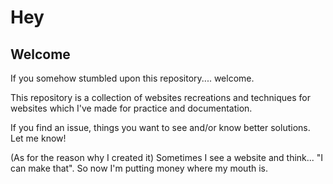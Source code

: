 # Hey
## Welcome

If you somehow stumbled upon this repository.... welcome.

This repository is a collection of websites recreations and techniques for websites which I've made for practice and documentation.

If you find an issue, things you want to see and/or know better solutions. Let me know!

(As for the reason why I created it)
Sometimes I see a website and think... "I can make that". So now I'm putting money where my mouth is.
